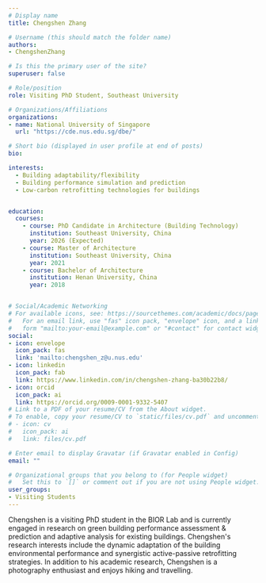 ```yaml
---
# Display name
title: Chengshen Zhang

# Username (this should match the folder name)
authors:
- ChengshenZhang

# Is this the primary user of the site?
superuser: false

# Role/position
role: Visiting PhD Student, Southeast University

# Organizations/Affiliations
organizations:
- name: National University of Singapore
  url: "https://cde.nus.edu.sg/dbe/"

# Short bio (displayed in user profile at end of posts)
bio:

interests:
  - Building adaptability/flexibility
  - Building performance simulation and prediction
  - Low-carbon retrofitting technologies for buildings


education:
  courses:
    - course: PhD Candidate in Architecture (Building Technology)
      institution: Southeast University, China
      year: 2026 (Expected)
    - course: Master of Architecture
      institution: Southeast University, China
      year: 2021
    - course: Bachelor of Architecture
      institution: Henan University, China
      year: 2018


# Social/Academic Networking
# For available icons, see: https://sourcethemes.com/academic/docs/page-builder/#icons
#   For an email link, use "fas" icon pack, "envelope" icon, and a link in the
#   form "mailto:your-email@example.com" or "#contact" for contact widget.
social:
- icon: envelope
  icon_pack: fas
  link: 'mailto:chengshen_z@u.nus.edu'
- icon: linkedin
  icon_pack: fab
  link: https://www.linkedin.com/in/chengshen-zhang-ba30b22b8/
- icon: orcid
  icon_pack: ai
  link: https://orcid.org/0009-0001-9332-5407
# Link to a PDF of your resume/CV from the About widget.
# To enable, copy your resume/CV to `static/files/cv.pdf` and uncomment the lines below.
# - icon: cv
#   icon_pack: ai
#   link: files/cv.pdf

# Enter email to display Gravatar (if Gravatar enabled in Config)
email: ""

# Organizational groups that you belong to (for People widget)
#   Set this to `[]` or comment out if you are not using People widget.
user_groups:
- Visiting Students
---
```


Chengshen is a visiting PhD student in the BIOR Lab and is currently engaged in research on green building performance assessment & prediction and adaptive analysis for existing buildings. Chengshen's research interests include the dynamic adaptation of the building environmental performance and synergistic active-passive retrofitting strategies. In addition to his academic research, Chengshen is a photography enthusiast and enjoys hiking and travelling.
